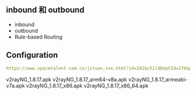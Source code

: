 #

## inbound 和 outbound

- inbound
- outbound
- Rule-based Routing

## Configuration
```yaml
https://www.spacetalent.com.cn/jituan_xxx.html?id=242&childDeptId=276&positionId=（中国航天人才网）
```

v2rayNG_1.8.17.apk
v2rayNG_1.8.17_arm64-v8a.apk
v2rayNG_1.8.17_armeabi-v7a.apk
v2rayNG_1.8.17_x86.apk
v2rayNG_1.8.17_x86_64.apk
